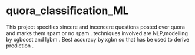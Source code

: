 # quora_classification_ML

This project specifies sincere and incencere questions posted over quora and marks them spam or no spam . 
techniques involved are NLP,modelling by xgboost and lgbm . Best accuracy by xgbn so that has be used to derive prediction .
